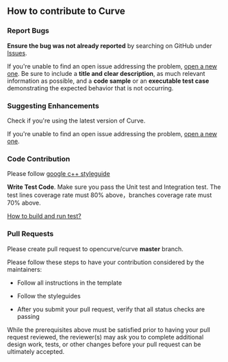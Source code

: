 ## How to contribute to Curve

### Report Bugs

**Ensure the bug was not already reported** by searching on GitHub under [Issues](https://github.com/opencurve/curve/issues).

If you're unable to find an open issue addressing the problem, [open a new one](https://github.com/opencurve/curve/issues/new?assignees=&labels=bug&template=bug_report.md&title=). 
Be sure to include a **title and clear description**, as much relevant information as possible, and a **code sample** or an **executable test case** demonstrating the expected behavior that is not occurring.

### Suggesting Enhancements

Check if you're using the latest version of Curve.

If you're unable to find an open issue addressing the problem, [open a new one](https://github.com/opencurve/curve/issues/new?assignees=&labels=enhancement&template=feature_request.md&title=). 

### Code Contribution

Please follow [google c++ styleguide](https://zh-google-styleguide.readthedocs.io/en/latest/google-cpp-styleguide/contents/)

**Write Test Code**. Make sure you pass the Unit test and Integration test. The test lines coverage rate must 80% above，branches coverage rate must 70% above.

[How to build and run test?](docs/cn/build_and_run.md#%E6%B5%8B%E8%AF%95%E7%94%A8%E4%BE%8B%E7%BC%96%E8%AF%91%E5%8F%8A%E6%89%A7%E8%A1%8C)

### Pull Requests

Please create pull request to opencurve/curve **master** branch. 

Please follow these steps to have your contribution considered by the maintainers:

* Follow all instructions in the template

* Follow the styleguides

* After you submit your pull request, verify that all status checks are passing

While the prerequisites above must be satisfied prior to having your pull request reviewed, the reviewer(s) may ask you to complete additional design work, tests, or other changes before your pull request can be ultimately accepted.
